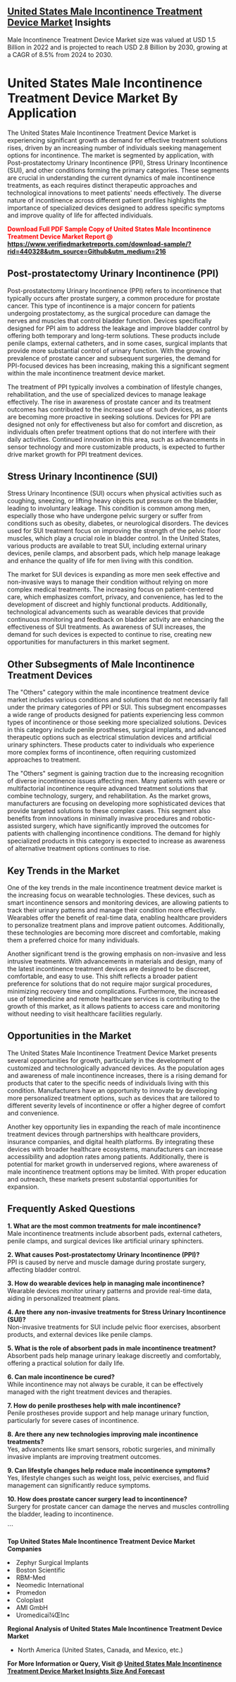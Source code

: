 <h2><a href="https://www.verifiedmarketreports.com/download-sample/?rid=440328&amp;utm_source=Github&amp;utm_medium=216" target="_blank">United States Male Incontinence Treatment Device Market</a> Insights</h2><p>Male Incontinence Treatment Device Market size was valued at USD 1.5 Billion in 2022 and is projected to reach USD 2.8 Billion by 2030, growing at a CAGR of 8.5% from 2024 to 2030.</p><p><h1>United States Male Incontinence Treatment Device Market By Application</h1><p>The United States Male Incontinence Treatment Device Market is experiencing significant growth as demand for effective treatment solutions rises, driven by an increasing number of individuals seeking management options for incontinence. The market is segmented by application, with Post-prostatectomy Urinary Incontinence (PPI), Stress Urinary Incontinence (SUI), and other conditions forming the primary categories. These segments are crucial in understanding the current dynamics of male incontinence treatments, as each requires distinct therapeutic approaches and technological innovations to meet patients' needs effectively. The diverse nature of incontinence across different patient profiles highlights the importance of specialized devices designed to address specific symptoms and improve quality of life for affected individuals. <strong><p><span class=""><span style="color: #ff0000;"><strong>Download Full PDF Sample Copy of United States Male Incontinence Treatment Device Market Report</strong> @ </span><a href="https://www.verifiedmarketreports.com/download-sample/?rid=440328&amp;utm_source=Github&amp;utm_medium=216" target="_blank">https://www.verifiedmarketreports.com/download-sample/?rid=440328&amp;utm_source=Github&amp;utm_medium=216</a></span></p></strong></p><h2>Post-prostatectomy Urinary Incontinence (PPI)</h2><p>Post-prostatectomy Urinary Incontinence (PPI) refers to incontinence that typically occurs after prostate surgery, a common procedure for prostate cancer. This type of incontinence is a major concern for patients undergoing prostatectomy, as the surgical procedure can damage the nerves and muscles that control bladder function. Devices specifically designed for PPI aim to address the leakage and improve bladder control by offering both temporary and long-term solutions. These products include penile clamps, external catheters, and in some cases, surgical implants that provide more substantial control of urinary function. With the growing prevalence of prostate cancer and subsequent surgeries, the demand for PPI-focused devices has been increasing, making this a significant segment within the male incontinence treatment device market.</p><p>The treatment of PPI typically involves a combination of lifestyle changes, rehabilitation, and the use of specialized devices to manage leakage effectively. The rise in awareness of prostate cancer and its treatment outcomes has contributed to the increased use of such devices, as patients are becoming more proactive in seeking solutions. Devices for PPI are designed not only for effectiveness but also for comfort and discretion, as individuals often prefer treatment options that do not interfere with their daily activities. Continued innovation in this area, such as advancements in sensor technology and more customizable products, is expected to further drive market growth for PPI treatment devices.</p><h2>Stress Urinary Incontinence (SUI)</h2><p>Stress Urinary Incontinence (SUI) occurs when physical activities such as coughing, sneezing, or lifting heavy objects put pressure on the bladder, leading to involuntary leakage. This condition is common among men, especially those who have undergone pelvic surgery or suffer from conditions such as obesity, diabetes, or neurological disorders. The devices used for SUI treatment focus on improving the strength of the pelvic floor muscles, which play a crucial role in bladder control. In the United States, various products are available to treat SUI, including external urinary devices, penile clamps, and absorbent pads, which help manage leakage and enhance the quality of life for men living with this condition.</p><p>The market for SUI devices is expanding as more men seek effective and non-invasive ways to manage their condition without relying on more complex medical treatments. The increasing focus on patient-centered care, which emphasizes comfort, privacy, and convenience, has led to the development of discreet and highly functional products. Additionally, technological advancements such as wearable devices that provide continuous monitoring and feedback on bladder activity are enhancing the effectiveness of SUI treatments. As awareness of SUI increases, the demand for such devices is expected to continue to rise, creating new opportunities for manufacturers in this market segment.</p><h2>Other Subsegments of Male Incontinence Treatment Devices</h2><p>The "Others" category within the male incontinence treatment device market includes various conditions and solutions that do not necessarily fall under the primary categories of PPI or SUI. This subsegment encompasses a wide range of products designed for patients experiencing less common types of incontinence or those seeking more specialized solutions. Devices in this category include penile prostheses, surgical implants, and advanced therapeutic options such as electrical stimulation devices and artificial urinary sphincters. These products cater to individuals who experience more complex forms of incontinence, often requiring customized approaches to treatment.</p><p>The "Others" segment is gaining traction due to the increasing recognition of diverse incontinence issues affecting men. Many patients with severe or multifactorial incontinence require advanced treatment solutions that combine technology, surgery, and rehabilitation. As the market grows, manufacturers are focusing on developing more sophisticated devices that provide targeted solutions to these complex cases. This segment also benefits from innovations in minimally invasive procedures and robotic-assisted surgery, which have significantly improved the outcomes for patients with challenging incontinence conditions. The demand for highly specialized products in this category is expected to increase as awareness of alternative treatment options continues to rise.</p><h2>Key Trends in the Market</h2><p>One of the key trends in the male incontinence treatment device market is the increasing focus on wearable technologies. These devices, such as smart incontinence sensors and monitoring devices, are allowing patients to track their urinary patterns and manage their condition more effectively. Wearables offer the benefit of real-time data, enabling healthcare providers to personalize treatment plans and improve patient outcomes. Additionally, these technologies are becoming more discreet and comfortable, making them a preferred choice for many individuals.</p><p>Another significant trend is the growing emphasis on non-invasive and less intrusive treatments. With advancements in materials and design, many of the latest incontinence treatment devices are designed to be discreet, comfortable, and easy to use. This shift reflects a broader patient preference for solutions that do not require major surgical procedures, minimizing recovery time and complications. Furthermore, the increased use of telemedicine and remote healthcare services is contributing to the growth of this market, as it allows patients to access care and monitoring without needing to visit healthcare facilities regularly.</p><h2>Opportunities in the Market</h2><p>The United States Male Incontinence Treatment Device Market presents several opportunities for growth, particularly in the development of customized and technologically advanced devices. As the population ages and awareness of male incontinence increases, there is a rising demand for products that cater to the specific needs of individuals living with this condition. Manufacturers have an opportunity to innovate by developing more personalized treatment options, such as devices that are tailored to different severity levels of incontinence or offer a higher degree of comfort and convenience.</p><p>Another key opportunity lies in expanding the reach of male incontinence treatment devices through partnerships with healthcare providers, insurance companies, and digital health platforms. By integrating these devices with broader healthcare ecosystems, manufacturers can increase accessibility and adoption rates among patients. Additionally, there is potential for market growth in underserved regions, where awareness of male incontinence treatment options may be limited. With proper education and outreach, these markets present substantial opportunities for expansion.</p><h2>Frequently Asked Questions</h2><p><strong>1. What are the most common treatments for male incontinence?</strong><br> Male incontinence treatments include absorbent pads, external catheters, penile clamps, and surgical devices like artificial urinary sphincters.</p><p><strong>2. What causes Post-prostatectomy Urinary Incontinence (PPI)?</strong><br> PPI is caused by nerve and muscle damage during prostate surgery, affecting bladder control.</p><p><strong>3. How do wearable devices help in managing male incontinence?</strong><br> Wearable devices monitor urinary patterns and provide real-time data, aiding in personalized treatment plans.</p><p><strong>4. Are there any non-invasive treatments for Stress Urinary Incontinence (SUI)?</strong><br> Non-invasive treatments for SUI include pelvic floor exercises, absorbent products, and external devices like penile clamps.</p><p><strong>5. What is the role of absorbent pads in male incontinence treatment?</strong><br> Absorbent pads help manage urinary leakage discreetly and comfortably, offering a practical solution for daily life.</p><p><strong>6. Can male incontinence be cured?</strong><br> While incontinence may not always be curable, it can be effectively managed with the right treatment devices and therapies.</p><p><strong>7. How do penile prostheses help with male incontinence?</strong><br> Penile prostheses provide support and help manage urinary function, particularly for severe cases of incontinence.</p><p><strong>8. Are there any new technologies improving male incontinence treatments?</strong><br> Yes, advancements like smart sensors, robotic surgeries, and minimally invasive implants are improving treatment outcomes.</p><p><strong>9. Can lifestyle changes help reduce male incontinence symptoms?</strong><br> Yes, lifestyle changes such as weight loss, pelvic exercises, and fluid management can significantly reduce symptoms.</p><p><strong>10. How does prostate cancer surgery lead to incontinence?</strong><br> Surgery for prostate cancer can damage the nerves and muscles controlling the bladder, leading to incontinence.</p>```</p><p><strong>Top United States Male Incontinence Treatment Device Market Companies</strong></p><div data-test-id=""><p><li>Zephyr Surgical Implants</li><li> Boston Scientific</li><li> RBM-Med</li><li> Neomedic International</li><li> Promedon</li><li> Coloplast</li><li> AMI GmbH</li><li> Uromedicaï¼ŒInc</li></p><div><strong>Regional Analysis of&nbsp;United States Male Incontinence Treatment Device Market</strong></div><ul><li dir="ltr"><p dir="ltr">North America&nbsp;(United States, Canada, and Mexico, etc.)</p></li></ul><p><strong>For More Information or Query, Visit @&nbsp;</strong><strong><a href="https://www.verifiedmarketreports.com/product/male-incontinence-treatment-device-market/?utm_source=Github&amp;utm_medium=216" target="_blank">United States Male Incontinence Treatment Device Market Insights Size And Forecast</a></strong></p></div>

